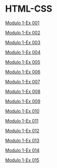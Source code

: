 # HTML-CSS
 
<a href="https://marcosi822.github.io/HTML-CSS/M%C3%B3dulo%201/ex%20001/">Modulo 1-Ex 001</a>

<a href="https://marcosi822.github.io/HTML-CSS/M%C3%B3dulo%201/ex%20002/">Modulo 1-Ex 002</a>

<a href="https://marcosi822.github.io/HTML-CSS/M%C3%B3dulo%201/ex%20003/">Modulo 1-Ex 003</a>

<a href="https://marcosi822.github.io/HTML-CSS/M%C3%B3dulo%201/ex%20004/">Modulo 1-Ex 004</a>

<a href="https://marcosi822.github.io/HTML-CSS/M%C3%B3dulo%201/ex%20005/">Modulo 1-Ex 005</a>

<a href="https://marcosi822.github.io/HTML-CSS/M%C3%B3dulo%201/ex%20006/">Modulo 1-Ex 006</a>

<a href="https://marcosi822.github.io/HTML-CSS/M%C3%B3dulo%201/ex%20007/">Modulo 1-Ex 007</a>

<a href="https://marcosi822.github.io/HTML-CSS/M%C3%B3dulo%201/ex%20008/">Modulo 1-Ex 008</a>

<a href="https://marcosi822.github.io/HTML-CSS/M%C3%B3dulo%201/ex%20009/">Modulo 1-Ex 009</a>

<a href="https://marcosi822.github.io/HTML-CSS/M%C3%B3dulo%201/ex%20010/">Modulo 1-Ex 010</a>

<a href="https://marcosi822.github.io/HTML-CSS/M%C3%B3dulo%201/ex%20011/">Modulo 1-Ex 011</a>

<a href="https://marcosi822.github.io/HTML-CSS/M%C3%B3dulo%201/ex%20012/">Modulo 1-Ex 012</a>

<a href="https://marcosi822.github.io/HTML-CSS/M%C3%B3dulo%201/ex%20013/">Modulo 1-Ex 013</a>

<a href="https://marcosi822.github.io/HTML-CSS/M%C3%B3dulo%201/ex%20014/">Modulo 1-Ex 014</a>

<a href="https://marcosi822.github.io/HTML-CSS/M%C3%B3dulo%201/ex%20015/">Modulo 1-Ex 015</a>
